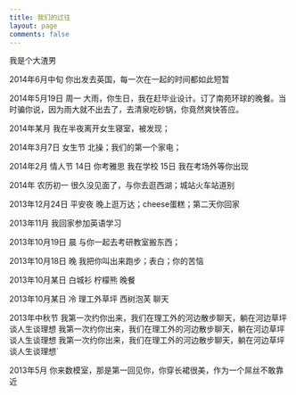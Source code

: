 ```yaml
---
title: 我们的过往
layout: page
comments: false
---
```


<i class="fa fa-calendar"></i> 我是个大渣男

<i class="fa fa-calendar"></i> 2014年6月中旬
你出发去英国，每一次在一起的时间都如此短暂

<i class="fa fa-calendar"></i> 2014年5月19日 周一
大雨，你生日，我在赶毕业设计。订了南苑环球的晚餐。当时骗你说，因为雨大就不出去了，去清泉吃砂锅，你竟然爽快答应。

<i class="fa fa-calendar"></i> 2014年某月
我在半夜离开女生寝室，被发现；

<i class="fa fa-calendar"></i> 2014年3月7日 女生节
北操；我们的第一个家电；

<i class="fa fa-calendar"></i> 2014年2月 情人节
14日 你考雅思 我在学校
15日 我在考场外等你出现

<i class="fa fa-calendar"></i> 2014年 农历初一
很久没见面了，与你去逛西湖；城站火车站道别

<i class="fa fa-calendar"></i> 2013年12月24日 平安夜
晚上逛万达；cheese蛋糕；第二天你回家

<i class="fa fa-calendar"></i> 2013年11月
我回家参加英语学习

<i class="fa fa-calendar"></i> 2013年10月19日 晨
与你一起去考研教室搬东西；

<i class="fa fa-calendar"></i> 2013年10月18日 晚
我把你叫出来跑步；表白；你的苦恼

<i class="fa fa-calendar"></i> 2013年10月某日
白城衫 柠檬熊 晚餐

<i class="fa fa-calendar"></i> 2013年10月某日
冷 理工外草坪 西树泡芙 聊天

<i class="fa fa-calendar"></i> 2013年中秋节
我第一次约你出来，我们在理工外的河边散步聊天，躺在河边草坪谈人生谈理想 我第一次约你出来，我们在理工外的河边散步聊天，躺在河边草坪谈人生谈理想 我第一次约你出来，我们在理工外的河边散步聊天，躺在河边草坪谈人生谈理想`

<i class="fa fa-calendar"></i> 2013年5月
你来数模室，那是第一回见你，你穿长裙很美，作为一个屌丝不敢靠近

